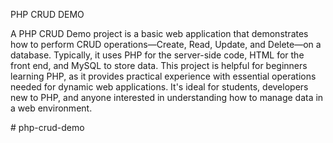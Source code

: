 PHP CRUD DEMO

A PHP CRUD Demo project is a basic web application that demonstrates how to perform CRUD operations—Create, Read, Update, and Delete—on a database. Typically, it uses PHP for the server-side code, HTML for the front end, and MySQL to store data. This project is helpful for beginners learning PHP, as it provides practical experience with essential operations needed for dynamic web applications. It's ideal for students, developers new to PHP, and anyone interested in understanding how to manage data in a web environment.

#   p h p - c r u d - d e m o 

